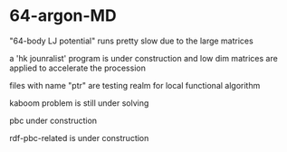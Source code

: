 # 64-argon-MD
"64-body LJ potential" runs pretty slow due to the large matrices

a 'hk jounralist' program is under construction and low dim matrices are applied to accelerate the procession

files with name "ptr" are testing realm for local functional algorithm

kaboom problem is still under solving

pbc under construction

rdf-pbc-related is under construction
